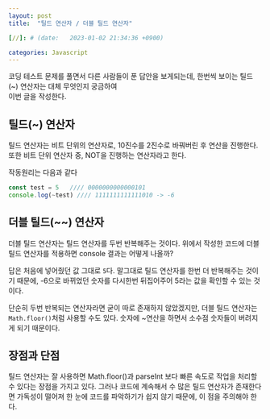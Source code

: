```yaml
---
layout: post
title:  "틸드 연산자 / 더블 틸드 연산자"

[//]: # (date:   2023-01-02 21:34:36 +0900)

categories: Javascript
---
```


[//]: # (<h1>Introduction</h1>)


코딩 테스트 문제를 풀면서 다른 사람들이 푼 답안을 보게되는데, 한번씩 보이는 틸드(~) 연산자는 대체 무엇인지 궁금하여   
이번 글을 작성한다.




## 틸드(~) 연산자
 틸드 연산자는 비트 단위의 연산자로, 10진수를 2진수로 바꿔버린 후 연산을 진행한다.
또한 비트 단위 연산자 중, NOT을 진행하는 연산자라고 한다.

작동원리는 다음과 같다

```javascript
const test = 5   //// 0000000000000101
console.log(~test) //// 1111111111111010 -> -6
```




## 더블 틸드(~~) 연산자
 더블 틸드 연산자는 틸드 연산자를 두번 반복해주는 것이다. 위에서 작성한 코드에 더블 틸드 연산자를 적용하면 console 결과는 어떻게 나올까?
 
답은 처음에 넣어줬던 값 그대로 `5`다.
말그대로 틸드 연산자를 한번 더 반복해주는 것이기 때문에, -6으로 바뀌었던 숫자를 다시한번 뒤집어주어 5라는 값을 확인할 수 있는 것이다.

단순히 두번 반복되는 연산자라면 굳이 따로 존재하지 않았겠지만, 더블 틸드 연산자는 `Math.floor()`처럼 사용할 수도 있다.
숫자에 ~연산을 하면서 소수점 숫자들이 버려지게 되기 때문이다.



## 장점과 단점

틸드 연산자는 잘 사용하면 Math.floor()과 parseInt 보다 빠른 속도로 작업을 처리할 수 있다는 장점을 가지고 있다.
그러나 코드에 계속해서 수 많은 틸드 연산자가 존재한다면 가독성이 떨어져 한 눈에 코드를 파악하기가 쉽지 않기 때문에, 이 점을 주의해야 한다.